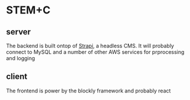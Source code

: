 # STEM+C

## server
The backend is built ontop of [Strapi](https://strapi.io/), a headless CMS. It will probably connect to MySQL and a number of other AWS services for prprocessing and logging

## client
The frontend is power by the blockly framework and probably react
